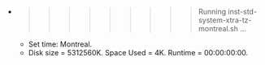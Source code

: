 * >>>>>>>>> Running inst-std-system-xtra-tz-montreal.sh ...
  * Set time: Montreal.
  * Disk size = 5312560K. Space Used = 4K. Runtime = 00:00:00:00.
